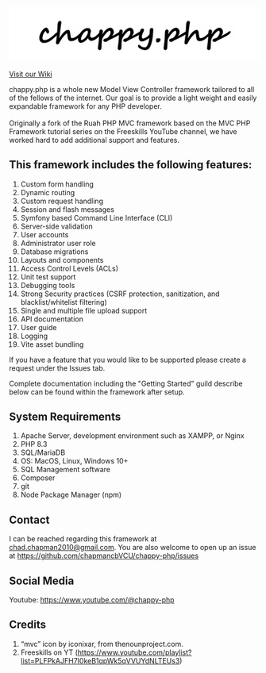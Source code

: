 <div style="text-align: center;">
  <img src="public/logo.png" alt="Chappy.php logo">
</div>


[Visit our Wiki](https://chapmancbVCU.github.io/chappy-php/)


chappy.php is a whole new Model View Controller framework tailored to all of the fellows of the internet. Our goal is to provide a light weight and easily expandable framework for any PHP developer. 
<br>
<br>
Originally a fork of the Ruah PHP MVC framework based on the MVC PHP Framework tutorial series on the Freeskills YouTube channel, we have worked hard to add additional support and features.  

## This framework includes the following features:
1. Custom form handling
2. Dynamic routing
3. Custom request handling
4. Session and flash messages
5. Symfony based Command Line Interface (CLI)
6. Server-side validation
7. User accounts
8. Administrator user role
9. Database migrations
10. Layouts and components
11. Access Control Levels (ACLs)
12. Unit test support
13. Debugging tools
14. Strong Security practices (CSRF protection, sanitization, and blacklist/whitelist filtering)
15. Single and multiple file upload support
16. API documentation
17. User guide
18. Logging
19. Vite asset bundling

If you have a feature that you would like to be supported please create a request under the Issues tab.

Complete documentation including the "Getting Started" guild describe below can be found within the framework after setup.

## System Requirements
1. Apache Server, development environment such as XAMPP, or Nginx
2. PHP 8.3
3. SQL/MariaDB
4. OS: MacOS, Linux, Windows 10+
5. SQL Management software
6. Composer
7. git
8. Node Package Manager (npm)

## Contact
I can be reached regarding this framework at chad.chapman2010@gmail.com.  You are also welcome to open up an issue at https://github.com/chapmancbVCU/chappy-php/issues

## Social Media
Youtube: https://www.youtube.com/@chappy-php

## Credits
1. “mvc” icon by iconixar, from thenounproject.com.
2. Freeskills on YT (https://www.youtube.com/playlist?list=PLFPkAJFH7I0keB1qpWk5qVVUYdNLTEUs3)

